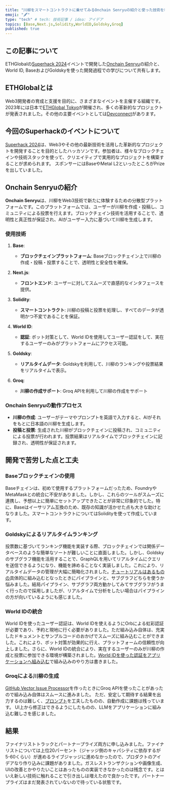 ```yaml
---
title: "川柳をスマートコントラクトに乗せてみるOnchain Senryuの紹介と使った技術を紹介します"
emoji: "🖋️"
type: "tech" # tech: 技術記事 / idea: アイデア
topics: [Base,Next.js,Solidity,WorldID,Goldsky,Groq]
published: true
---
```


## この記事について

ETHGlobalの[Superhack 2024](https://ethglobal.com/events/superhack2024)イベントで開発した[Onchain Senryu](https://ethglobal.com/showcase/onchain-senryu-sfbo5)の紹介と、World ID, BaseおよびGoldskyを使った開発過程での学びについて共有します。

## ETHGlobalとは

Web3開発者の育成と支援を目的に、さまざまなイベントを主催する組織です。2023年には日本で[ETHGlobal Tokyo](https://ethglobal.com/events/tokyo)が開催され、多くの革新的なプロジェクトが発表されました。その他の主要イベントとしては[Devconnect](https://devconnect.org/)があります。

## 今回のSuperhackのイベントについて

[Superhack 2024](https://ethglobal.com/events/superhack2024)は、Web3やその他の最新技術を活用した革新的なプロジェクトを開発することを目的としたハッカソンです。参加者は、様々なブロックチェインや技術スタックを使って、クリエイティブで実用的なプロジェクトを構築することが求められます。
スポンサーにはBaseやMetal L2といったところがPrizeを出していました。

## Onchain Senryuの紹介

**Onchain Senryu**は、川柳をWeb3技術で新たに体験するための分散型プラットフォームです。このプラットフォームでは、ユーザーが川柳を作成・投稿し、コミュニティによる投票を行えます。ブロックチェイン技術を活用することで、透明性と真正性が保証され、AIがユーザー入力に基づいて川柳を生成します。

### 使用技術

1. **Base**:
   - **ブロックチェインプラットフォーム**: Baseブロックチェイン上で川柳の作成・投稿・投票することで、透明性と安全性を確保。

2. **Next.js**:
   - **フロントエンド**: ユーザーに対してスムーズで直感的なインタフェースを提供。

3. **Solidity**:
   - **スマートコントラクト**: 川柳の投稿と投票を処理し、すべてのデータが透明かつ不変であることを保証。

4. **World ID**:
   - **認証**: ボット対策として、World IDを使用してユーザー認証をして、実在するユーザーのみがプラットフォームにアクセス可能。

5. **Goldsky**:
   - **リアルタイムデータ**: Goldskyを利用して、川柳のランキングや投票結果をリアルタイムで表示。

6. **Groq**:
   - **川柳の作成サポート**: Groq APIを利用して川柳の作成をサポート

### Onchain Senryuの動作プロセス

- **川柳の作成**: ユーザーがテーマやプロンプトを英語で入力すると、AIがそれをもとに日本語の川柳を生成します。
- **投稿と投票**: 生成された川柳がブロックチェインに投稿され、コミュニティによる投票が行われます。投票結果はリアルタイムでブロックチェインに記録され、透明性が保証されます。

## 開発で苦労した点と工夫

### Baseブロックチェインの使用

Baseチェインは、初めて使用するプラットフォームだったため、FoundryやMetaMaskとの統合に不安がありました。しかし、これらのツールがスムーズに連携し、予想以上に簡単にセットアップできたことが非常に印象的でした。特に、Baseはイーサリアム互換のため、既存の知識が活かせた点も大きな助けとなりました。スマートコントラクトについてはSolidityを使って作成しています。

### Goldskyによるリアルタイムランキング

投票数に基づいてランキング機能を実装する際、ブロックチェインでは関係データベースのような簡単なソートが難しいことに直面しました。しかし、Goldskyのサブグラフ機能を活用することで、GraphQLを用いてリアルタイムにクエリを送信できるようになり、機能を諦めることなく実装しました。これにより、リアルタイムデータの管理が大幅に簡略化されました。[チュートリアルはあるものの](https://docs.goldsky.com/subgraphs/deploying-subgraphs)具体的に組み込むとなったときにパイプラインと、サブグラフどちらを使うか悩みました。結局パイプライン、サブグラフ両方動かしてみてサブグラフがうまく行ったので採用しましたが、リアルタイムで分析をしたい場合はパイプラインの方が向いているようにも感じました。

### World IDの統合

World IDを使ったユーザー認証は、World IDを使えるようにOrbによる虹彩認証が必要であり、予約と現地に行く必要がありました。ただ組み込み自体は、充実したドキュメントとサンプルコードのおかげでスムーズに組み込むことができました。これにより、ボット対策が効果的に行え、プラットフォームの信頼性が向上しました。さらに、World IDの統合により、実在するユーザーのみが川柳の作成と投票に参加できる環境が構築されました。[World IDを使った認証をアプリケーションへ組み込む](https://zenn.dev/bull/articles/getting-started-world-id)で組み込みのやり方は書きました。

### Groqによる川柳の生成

[GitHub Vector Issue Processor](https://zenn.dev/bull/articles/github-issue-vector-processor)を作ったときにGroq APIを使ったことがあったので組み込み自体はスムースに進みました。
ただ、安定して期待する結果を出力するのは難しく、[プロンプト](https://github.com/susumutomita/2024-Superhack/blob/main/frontend/src/pages/api/generate-senryu.ts#L21)を工夫したものの、自動作成に課題は残っています。
UI上から修正はできるようにしたものの、LLMをアプリケーションに組み込む難しさを感じました。

## 結果

ファイナリストトラックとパートナープライズ両方に申し込みました。ファイナリストについては上位20パーセント（ジャッジ側のキャパシティに依存するが5-60くらい）が進めるライブジャッジに進めなかったので、プロダクトのアイデアなり作り込みに課題がありました。ガスレストランザクションや画像生成、UIの改善とかやりたいことはあったものの実装できなかったのは残念です。とはいえ新しい技術に触れることで引き出しは増えたので良かったです。パートナープライズはまだ発表されていないので待っている状態です。
